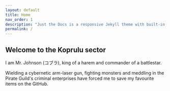 ```yaml
---
layout: default
title: Home
nav_order: 1
description: "Just the Docs is a responsive Jekyll theme with built-in search that is easily customizable and hosted on GitHub Pages."
permalink: /
---
```


## Welcome to the Koprulu sector

I am Mr. Johnson (コブラ), king of a harem and commander of a battlestar.

Wielding a cybernetic arm-laser gun, fighting monsters and meddling in the Pirate Guild's criminal enterprises have forced me to save my favourite items on the GitHub.

